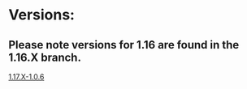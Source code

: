 # Versions:

## Please note versions for 1.16 are found in the 1.16.X branch.

[1.17.X-1.0.6](https://github.com/PugsMods/WoneWay/tree/c28a139055b857783156177e84ab2c5487e71a9b)